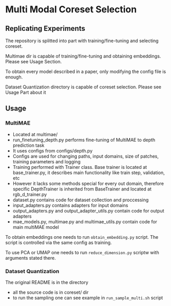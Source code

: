 # Multi Modal Coreset Selection


## Replicating Experiments

The repository is splitted into part with training/fine-tuning and selecting coreset. 

Multimae dir is capable of training/fine-tuning and obtaining embeddings. Please see Usage Section.

To obtain every model described in a paper, only modifying the config file is enough.


Dataset Quantization directory is capable of coreset selection. Please see Usage Part about it


## Usage

### MultiMAE

- Located at multimae/
- run_finetuning_depth.py performs fine-tuning of MultiMAE to depth prediction task
- It uses configs from configs/depth.py
- Configs are used for changing paths, input domains, size of patches, training parameters and logging
- Training performed with Trainer class. Base trainer is located at base_trainer.py, it describes main functionality like train step, validation, etc
- However it lacks some methods special for every out domain, therefore specific DepthTrainer is inherited from BaseTrainer and located at rgb_d_trainer.py
- dataset.py contains code for dataset collection and proccessing
- input_adapters.py contains adapters for input domains
- output_adapters.py and output_adapter_utils.py contain code for output adapters
- mae_models.py, multimae.py and multimae_utils.py contain code for main multiMAE model


To obtain embeddings one needs to run `obtain_embedding.py` script. The script is controlled via the same config as training.

To use PCA or UMAP one needs to run `reduce_dimension.py` scriptw with arguments stated there. 
### Dataset Quantization

The original README is in the directory

- all the source code is in coreset/ dir
- to run the sampling one can see example in `run_sample_multi.sh` script


 
